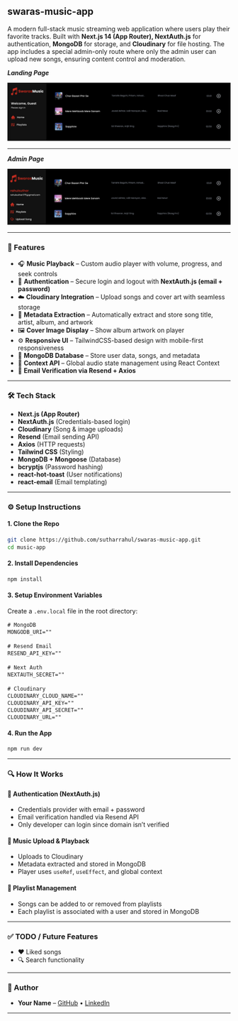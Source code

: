 ## swaras-music-app

A modern full-stack music streaming web application where users play their favorite tracks. Built with **Next.js 14 (App Router), NextAuth.js** for authentication, **MongoDB** for storage, and **Cloudinary** for file hosting. The app includes a special admin-only route where only the admin user can upload new songs, ensuring content control and moderation.
 

***Landing Page***

![Landing Page](./public/LandingPage.png)

---

***Admin Page***

![Adming page](./public/Admin.png)


---
### 🚀 Features

* 🎧 **Music Playback** – Custom audio player with volume, progress, and seek controls
* 🔐 **Authentication** – Secure login and logout with **NextAuth.js (email + password)**
* ☁️ **Cloudinary Integration** – Upload songs and cover art with seamless storage
* 🧠 **Metadata Extraction** – Automatically extract and store song title, artist, album, and artwork
* 🖼️ **Cover Image Display** – Show album artwork on player
* ⚙️ **Responsive UI** – TailwindCSS-based design with mobile-first responsiveness
* 💾 **MongoDB Database** – Store user data, songs, and metadata
* 🔄 **Context API** – Global audio state management using React Context
* 📧 **Email Verification via Resend + Axios**

---

### 🛠️ Tech Stack

* **Next.js (App Router)**
* **NextAuth.js** (Credentials-based login)
* **Cloudinary** (Song & image uploads)
* **Resend** (Email sending API)
* **Axios** (HTTP requests)
* **Tailwind CSS** (Styling)
* **MongoDB + Mongoose** (Database)
* **bcryptjs** (Password hashing)
* **react-hot-toast** (User notifications)
* **react-email** (Email templating)

---

### ⚙️ Setup Instructions

#### 1. **Clone the Repo**

```bash
git clone https://github.com/sutharrahul/swaras-music-app.git
cd music-app
```

#### 2. **Install Dependencies**

```bash
npm install
```

#### 3. **Setup Environment Variables**

Create a `.env.local` file in the root directory:

```env
# MongoDB
MONGODB_URI=""

# Resend Email
RESEND_API_KEY=""

# Next Auth
NEXTAUTH_SECRET=""

# Cloudinary
CLOUDINARY_CLOUD_NAME=""
CLOUDINARY_API_KEY=""
CLOUDINARY_API_SECRET=""
CLOUDINARY_URL=""
```

#### 4. **Run the App**

```bash
npm run dev
```

---

### 🔍 How It Works

#### 🔐 Authentication (NextAuth.js)

* Credentials provider with email + password
* Email verification handled via Resend API
* Only developer can login since domain isn’t verified



#### 🎼 Music Upload & Playback

* Uploads to Cloudinary
* Metadata extracted and stored in MongoDB
* Player uses `useRef`, `useEffect`, and global context

#### 📂 Playlist Management

* Songs can be added to or removed from playlists
* Each playlist is associated with a user and stored in MongoDB

---


### ✅ TODO / Future Features

* ❤️ Liked songs
* 🔍 Search functionality
---

### 👤 Author

* **Your Name** – [GitHub](https://github.com/yourusername) • [LinkedIn](https://linkedin.com/in/yourusername)

---

